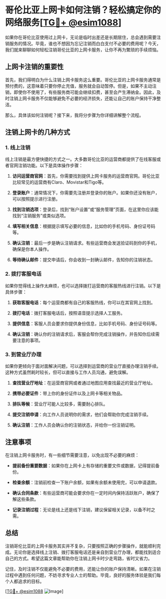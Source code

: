 # 哥伦比亚上网卡如何注销？轻松搞定你的网络服务[[TG💪+ @esim1088](https://t.me/s/esim1088)]

如果你在哥伦比亚使用过上网卡，无论是临时出差还是长期居住，总会遇到需要注销服务的情况。毕竟，谁也不想因为忘记注销而白白支付不必要的费用呢？今天，我们就来聊聊如何轻松注销哥伦比亚的上网卡服务，让你不再为繁琐的手续烦恼。

## 上网卡注销的重要性

首先，我们得明白为什么注销上网卡服务这么重要。哥伦比亚的上网卡服务通常是预付费的，这意味着只要你停止充值，服务就会自动暂停。但是，如果不主动注销，即使你不使用了，有些服务商可能会继续扣费，甚至会产生滞纳金。因此，及时注销上网卡服务不仅能够避免不必要的经济损失，还能让自己的账户保持干净整洁。

那么，具体该如何注销呢？接下来，我将分步骤为你详细讲解整个流程。

## 注销上网卡的几种方式

### 1. 线上注销

线上注销是最方便快捷的方式之一。大多数哥伦比亚的运营商都提供了在线客服或者官网注销功能。以下是具体操作步骤：

1. **访问运营商官网**：首先，你需要找到提供上网卡服务的运营商官网。哥伦比亚比较常见的运营商有Claro、Movistar和Tigo等。
   
2. **登录账户**：通常情况下，你需要先注册并登录你的账户。如果你还没有账户，可以按照提示进行注册。

3. **找到注销选项**：登录后，找到“账户设置”或“服务管理”页面，在这里你应该能找到“注销服务”或类似选项。

4. **填写相关信息**：根据提示填写必要的信息，比如你的手机号码、身份证号码等。

5. **确认注销**：最后一步是确认注销请求。有些运营商会发送验证码到你的手机，确保是你本人操作。

6. **等待确认邮件**：提交申请后，你会收到一封确认邮件，告知你的注销状态。

### 2. 拨打客服电话

如果你觉得线上操作太麻烦，也可以选择拨打运营商的客服热线进行注销。以下是具体步骤：

1. **获取客服电话**：每个运营商都有自己的客服热线，你可以在其官网上找到。

2. **拨打电话**：拨打客服电话后，按照语音提示选择人工服务。

3. **提供信息**：客服人员会要求你提供身份信息，比如手机号码、身份证号码等。

4. **确认注销**：确认你的注销请求后，客服会帮你完成注销操作，并告知你后续需要注意的事项。

### 3. 到营业厅办理

如果你更倾向于面对面解决问题，可以选择到运营商的营业厅直接办理注销手续。这种方式虽然耗时较长，但可以直接与工作人员沟通，避免误解。

1. **查找营业厅地址**：在运营商官网或者通过地图应用查找最近的营业厅地址。

2. **携带必要证件**：带上你的身份证件以及上网卡等相关物品。

3. **排队等候**：营业厅可能人比较多，需要耐心排队。

4. **提交注销申请**：向工作人员说明你的需求，他们会帮助你完成注销手续。

5. **确认注销**：工作人员会确认你的注销状态，并给你一份注销证明。

## 注意事项

在注销上网卡服务时，有一些细节需要注意，以免出现不必要的麻烦：

- **提前备份重要数据**：如果你在上网卡上有存储的重要文件或数据，记得提前备份。
  
- **检查余额**：注销前检查一下账户余额，如果有余额未使用完，可以申请退款。

- **确认合同条款**：有些运营商可能会要求你在一定时间内保持活跃账户，确保了解这些条款。

- **记录注销过程**：无论是线上还是线下注销，建议保留相关记录，以备不时之需。

## 总结

注销哥伦比亚的上网卡服务其实并不复杂，只要按照正确的步骤操作，就能顺利完成。无论你是选择线上注销、拨打客服电话还是亲自到营业厅办理，都能找到适合自己的方式。希望这篇文章能帮助你在注销上网卡时少走弯路，省时又省力。

记住，及时注销不仅能避免不必要的费用，还能让你的账户保持清晰。如果在注销过程中遇到任何问题，不妨寻求专业人士的帮助。毕竟，良好的服务体验是我们每个人都追求的目标。

[[TG💪+ @esim1088](https://t.me/s/esim1088) ![Image](https://i.postimg.cc/4NQfJmqS/Snipaste-2025-05-13-00-14-12.png)]